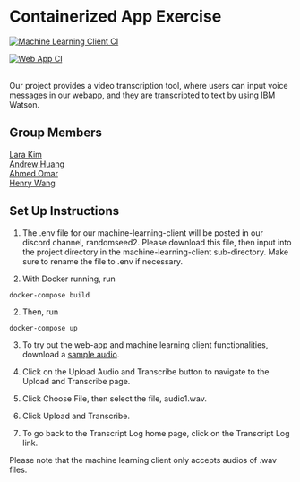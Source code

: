 # Containerized App Exercise
[![Machine Learning Client CI](https://github.com/software-students-fall2023/4-containerized-app-exercise-team-random-seed-2/actions/workflows/ml_client_ci.yml/badge.svg)](https://github.com/software-students-fall2023/4-containerized-app-exercise-team-random-seed-2/actions/workflows/ml_client_ci.yml)

[![Web App CI](https://github.com/software-students-fall2023/4-containerized-app-exercise-team-random-seed-2/actions/workflows/web_app_ci.yml/badge.svg)](https://github.com/software-students-fall2023/4-containerized-app-exercise-team-random-seed-2/actions/workflows/web_app_ci.yml)

<br>
Our project provides a video transcription tool, where users can input voice messages in our webapp, and they are transcripted to text by using IBM Watson.

## Group Members 
[Lara Kim](https://github.com/larahynkim) <br>
[Andrew Huang](https://github.com/andrewhuanggg) <br>
[Ahmed Omar](https://github.com/ahmed-o-324) <br>
[Henry Wang](https://github.com/fishlesswater) <br>

## Set Up Instructions 
1. The .env file for our machine-learning-client will be posted in our discord channel, randomseed2. Please download this file, then input into the project directory in the machine-learning-client sub-directory. Make sure to rename the file to .env if necessary. 

2. With Docker running, run 
```
docker-compose build
```
2. Then, run 
```
docker-compose up
```
3. To try out the web-app and machine learning client functionalities, download a [sample audio](machine-learning-client/audio_files/audio1.wav). 

4. Click on the Upload Audio and Transcribe button to navigate to the Upload and Transcribe page. 

5. Click Choose File, then select the file, audio1.wav. 

6. Click Upload and Transcribe. 

7. To go back to the Transcript Log home page, click on the Transcript Log link. 

Please note that the machine learning client only accepts audios of .wav files. 

